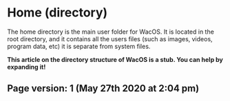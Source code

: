 # Home (directory)

The home directory is the main user folder for WacOS. It is located in the root directory, and it contains all the users files (such as images, videos, program data, etc) it is separate from system files.

**This article on the directory structure of WacOS is a stub. You can help by expanding it!**

Page version: 1 (May 27th 2020 at 2:04 pm)
-----------